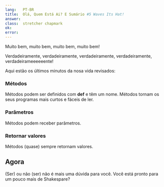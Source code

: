 ```yaml
---
lang:   PT-BR
title:  Olá, Quem Está Ai? E Sumário #5 Waves Its Hat!
answer:
class:  stretcher chapmark
ok:
error:  
---
```


Muito bem, muito bem, muito bem, muito bem!

Verdadeiramente, verdadeiramente, verdadeiramente, verdadeiramente, verdadeirameeeeeente!

Aqui estão os últimos minutos da nosa vida revisados:

### Métodos
Métodos podem ser definidos com __def__ e têm um nome. Métodos tornam os seus programas mais curtos
e fáceis de ler.

### Parâmetros
Métodos podem receber parâmetros.

### Retornar valores
Métodos (quase) sempre retornam valores.

## Agora
(Ser) ou não (ser) não é mais uma dúvida para você. Você está pronto para um pouco mais de Shakespare?
